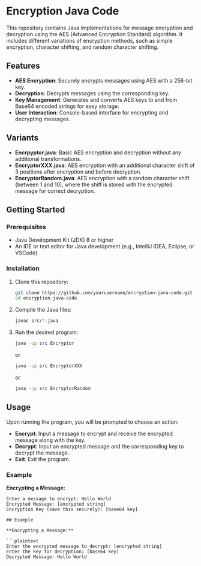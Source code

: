 # Encryption Java Code

This repository contains Java implementations for message encryption and decryption using the AES (Advanced Encryption Standard) algorithm. It includes different variations of encryption methods, such as simple encryption, character shifting, and random character shifting.

## Features

- **AES Encryption**: Securely encrypts messages using AES with a 256-bit key.
- **Decryption**: Decrypts messages using the corresponding key.
- **Key Management**: Generates and converts AES keys to and from Base64 encoded strings for easy storage.
- **User Interaction**: Console-based interface for encrypting and decrypting messages.

## Variants

- **Encrpyptor.java**: Basic AES encryption and decryption without any additional transformations.
- **EncryptorXXX.java**: AES encryption with an additional character shift of 3 positions after encryption and before decryption.
- **EncryptorRandom.java**: AES encryption with a random character shift (between 1 and 10), where the shift is stored with the encrypted message for correct decryption.

## Getting Started

### Prerequisites

- Java Development Kit (JDK) 8 or higher
- An IDE or text editor for Java development (e.g., IntelliJ IDEA, Eclipse, or VSCode)

### Installation

1. Clone this repository:

    ```bash
    git clone https://github.com/yourusername/encryption-java-code.git
    cd encryption-java-code
    ```

2. Compile the Java files:

    ```bash
    javac src/*.java
    ```

3. Run the desired program:

    ```bash
    java -cp src Encryptor
    ```

   or

    ```bash
    java -cp src EncryptorXXX
    ```

   or

    ```bash
    java -cp src EncryptorRandom
    ```

## Usage

Upon running the program, you will be prompted to choose an action:

- **Encrypt**: Input a message to encrypt and receive the encrypted message along with the key.
- **Decrypt**: Input an encrypted message and the corresponding key to decrypt the message.
- **Exit**: Exit the program.

### Example

**Encrypting a Message:**

```plaintext
Enter a message to encrypt: Hello World
Encrypted Message: [encrypted string]
Encryption Key (save this securely): [base64 key]

## Example

**Encrypting a Message:**

```plaintext
Enter the encrypted message to decrypt: [encrypted string]
Enter the key for decryption: [base64 key]
Decrypted Message: Hello World
